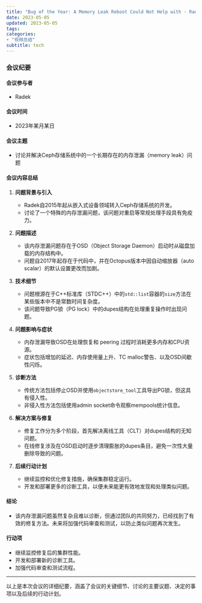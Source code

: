 ```yaml
---
title: "Bug of the Year: A Memory Leak Reboot Could Not Help with - Radoslaw Zarzynski, IBM"
date: 2023-05-05
updated: 2023-05-05
tags:
categories:
- "视频总结"
subtitle: tech
---
```



### 会议纪要

#### 会议参与者
- Radek

#### 会议时间
- 2023年某月某日

#### 会议主题
- 讨论并解决Ceph存储系统中的一个长期存在的内存泄漏（memory leak）问题

#### 会议内容总结

1. **问题背景与引入**
   - Radek自2015年起从嵌入式设备领域转入Ceph存储系统的开发。
   - 讨论了一个特殊的内存泄漏问题，该问题对重启等常规处理手段具有免疫力。

2. **问题描述**
   - 该内存泄漏问题存在于OSD（Object Storage Daemon）启动时从磁盘加载的内存结构中。
   - 问题自2017年起存在于代码中，并在Octopus版本中因自动缩放器（auto scalar）的默认设置更改而加剧。

3. **技术细节**
   - 问题根源在于C++标准库（STDC++）中的`std::list`容器的`size`方法在某些版本中不是常数时间复杂度。
   - 该问题导致PG锁（PG lock）中的dupes结构在处理重复操作时出现问题。

4. **问题影响与症状**
   - 内存泄漏导致OSD在处理恢复和 peering 过程时消耗更多内存和CPU资源。
   - 症状包括增加的延迟、内存使用量上升、TC malloc警告、以及OSD间歇性闪烁。

5. **诊断方法**
   - 传统方法包括停止OSD并使用`objectstore_tool`工具导出PG锁，但这具有侵入性。
   - 非侵入性方法包括使用admin socket命令观察mempools统计信息。

6. **解决方案与修复**
   - 修复工作分为多个阶段，首先解决离线工具（CLT）对dupes结构的无知问题。
   - 在线修复涉及在OSD启动时逐步清理膨胀的dupes条目，避免一次性大量删除导致的问题。

7. **后续行动计划**
   - 继续监控和优化修复措施，确保集群稳定运行。
   - 开发和部署更多的诊断工具，以便未来能更有效地发现和处理类似问题。

#### 结论
- 该内存泄漏问题虽然复杂且难以诊断，但通过团队的共同努力，已经找到了有效的修复方法。未来将加强代码审查和测试，以防止类似问题再次发生。

#### 行动项
- 继续监控修复后的集群性能。
- 开发和部署新的诊断工具。
- 加强代码审查和测试流程。

---

以上是本次会议的详细纪要，涵盖了会议的关键细节、讨论的主要议题、决定的事项以及后续的行动计划。